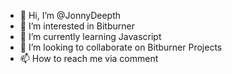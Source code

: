 - 👋 Hi, I’m @JonnyDeepth
- 👀 I’m interested in Bitburner
- 🌱 I’m currently learning Javascript
- 💞️ I’m looking to collaborate on Bitburner Projects
- 📫 How to reach me via comment

<!---
JonnyDeepth/JonnyDeepth is a ✨ special ✨ repository because its `README.md` (this file) appears on your GitHub profile.
You can click the Preview link to take a look at your changes.
--->
